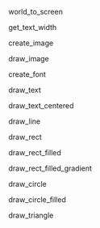 world_to_screen

get_text_width

create_image

draw_image

create_font

draw_text

draw_text_centered

draw_line

draw_rect

draw_rect_filled

draw_rect_filled_gradient

draw_circle

draw_circle_filled

draw_triangle
